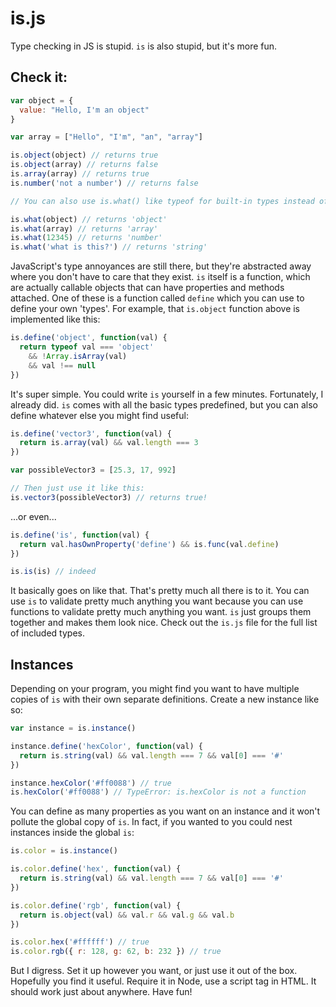 # is.js

Type checking in JS is stupid. `is` is also stupid, but it's more fun.

## Check it:

```javascript
var object = {
  value: "Hello, I'm an object"
}

var array = ["Hello", "I'm", "an", "array"]

is.object(object) // returns true
is.object(array) // returns false
is.array(array) // returns true
is.number('not a number') // returns false

// You can also use is.what() like typeof for built-in types instead of checking against a specific type

is.what(object) // returns 'object'
is.what(array) // returns 'array'
is.what(12345) // returns 'number'
is.what('what is this?') // returns 'string'
```

JavaScript's type annoyances are still there, but they're abstracted away where you don't have to care that they exist. `is` itself is a function, which are actually callable objects that can have properties and methods attached. One of these is a function called `define` which you can use to define your own 'types'. For example, that `is.object` function above is implemented like this:

```javascript
is.define('object', function(val) {
  return typeof val === 'object'
    && !Array.isArray(val)
    && val !== null
})
```

It's super simple. You could write `is` yourself in a few minutes. Fortunately, I already did. `is` comes with all the basic types predefined, but you can also define whatever else you might find useful:

```javascript
is.define('vector3', function(val) {
  return is.array(val) && val.length === 3
})

var possibleVector3 = [25.3, 17, 992]

// Then just use it like this:
is.vector3(possibleVector3) // returns true!
```

...or even...

```javascript
is.define('is', function(val) {
  return val.hasOwnProperty('define') && is.func(val.define)
})

is.is(is) // indeed
```

It basically goes on like that. That's pretty much all there is to it. You can use `is` to validate pretty much anything you want because you can use functions to validate pretty much anything you want. `is` just groups them together and makes them look nice. Check out the `is.js` file for the full list of included types.

## Instances

Depending on your program, you might find you want to have multiple copies of `is` with their own separate definitions. Create a new instance like so:

```javascript
var instance = is.instance()

instance.define('hexColor', function(val) {
  return is.string(val) && val.length === 7 && val[0] === '#'
})

instance.hexColor('#ff0088') // true
is.hexColor('#ff0088') // TypeError: is.hexColor is not a function
```

You can define as many properties as you want on an instance and it won't pollute the global copy of `is`. In fact, if you wanted to you could nest instances inside the global `is`:

```javascript
is.color = is.instance()

is.color.define('hex', function(val) {
  return is.string(val) && val.length === 7 && val[0] === '#'
})

is.color.define('rgb', function(val) {
  return is.object(val) && val.r && val.g && val.b
})

is.color.hex('#ffffff') // true
is.color.rgb({ r: 128, g: 62, b: 232 }) // true
```

But I digress. Set it up however you want, or just use it out of the box. Hopefully you find it useful. Require it in Node, use a script tag in HTML. It should work just about anywhere. Have fun!